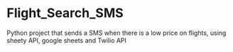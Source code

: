 # Flight_Search_SMS
Python project that sends a SMS when there is a low price on flights, using sheety API, google sheets and Twilio API
